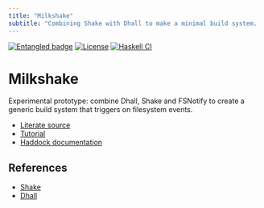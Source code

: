 ```yaml
---
title: "Milkshake"
subtitle: "Combining Shake with Dhall to make a minimal build system.
---
```


[![Entangled badge](https://img.shields.io/badge/entangled-Use%20the%20source!-%2300aeff)](https://entangled.github.io/)
[![License](https://img.shields.io/badge/License-Apache%202.0-blue.svg)](https://opensource.org/licenses/Apache-2.0)
[![Haskell CI](https://github.com/entangled/milkshake/actions/workflows/haskell.yml/badge.svg)](https://github.com/entangled/milkshake/actions/workflows/haskell.yml)

# Milkshake
Experimental prototype: combine Dhall, Shake and FSNotify to create a generic build system that triggers on filesystem events.

- [Literate source](milkshake.md)
- [Tutorial](tutorial.md)
- [Haddock documentation](./haddock/index.html)

## References

- [Shake](https://shakebuild.com/)
- [Dhall](https://dhall-lang.org/)
